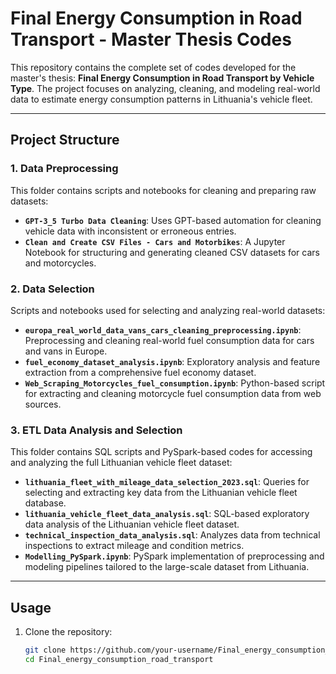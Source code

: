 # Final Energy Consumption in Road Transport - Master Thesis Codes

This repository contains the complete set of codes developed for the master's thesis: **Final Energy Consumption in Road Transport by Vehicle Type**. The project focuses on analyzing, cleaning, and modeling real-world data to estimate energy consumption patterns in Lithuania's vehicle fleet.

---

## Project Structure

### **1. Data Preprocessing**
This folder contains scripts and notebooks for cleaning and preparing raw datasets:
- **`GPT-3_5 Turbo Data Cleaning`**: Uses GPT-based automation for cleaning vehicle data with inconsistent or erroneous entries.
- **`Clean and Create CSV Files - Cars and Motorbikes`**: A Jupyter Notebook for structuring and generating cleaned CSV datasets for cars and motorcycles.

### **2. Data Selection**
Scripts and notebooks used for selecting and analyzing real-world datasets:
- **`europa_real_world_data_vans_cars_cleaning_preprocessing.ipynb`**: Preprocessing and cleaning real-world fuel consumption data for cars and vans in Europe.
- **`fuel_economy_dataset_analysis.ipynb`**: Exploratory analysis and feature extraction from a comprehensive fuel economy dataset.
- **`Web_Scraping_Motorcycles_fuel_consumption.ipynb`**: Python-based script for extracting and cleaning motorcycle fuel consumption data from web sources.

### **3. ETL Data Analysis and Selection**
This folder contains SQL scripts and PySpark-based codes for accessing and analyzing the full Lithuanian vehicle fleet dataset:
- **`lithuania_fleet_with_mileage_data_selection_2023.sql`**: Queries for selecting and extracting key data from the Lithuanian vehicle fleet database.
- **`lithuania_vehicle_fleet_data_analysis.sql`**: SQL-based exploratory data analysis of the Lithuanian vehicle fleet dataset.
- **`technical_inspection_data_analysis.sql`**: Analyzes data from technical inspections to extract mileage and condition metrics.
- **`Modelling_PySpark.ipynb`**: PySpark implementation of preprocessing and modeling pipelines tailored to the large-scale dataset from Lithuania.

---

## Usage

1. Clone the repository:
   ```bash
   git clone https://github.com/your-username/Final_energy_consumption_road_transport.git
   cd Final_energy_consumption_road_transport
